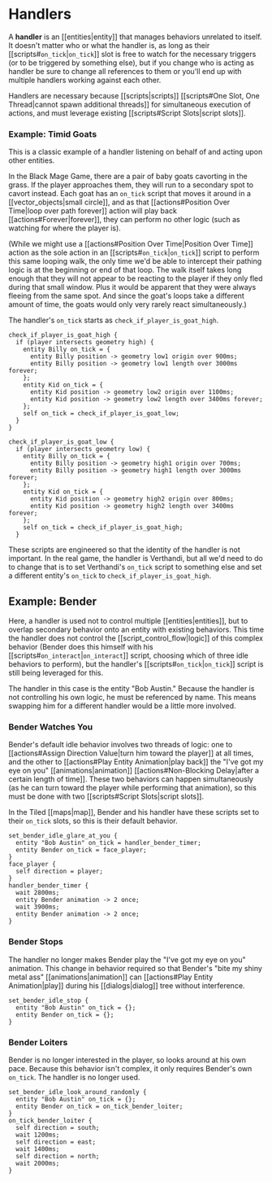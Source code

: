 # Handlers

A **handler** is an [[entities|entity]] that manages behaviors unrelated to itself. It doesn't matter who or what the handler is, as long as their [[scripts#`on_tick`|`on_tick`]] slot is free to watch for the necessary triggers (or to be triggered by something else), but if you change who is acting as handler be sure to change all references to them or you'll end up with multiple handlers working against each other.

Handlers are necessary because [[scripts|scripts]] [[scripts#One Slot, One Thread|cannot spawn additional threads]] for simultaneous execution of actions, and must leverage existing [[scripts#Script Slots|script slots]].

### Example: Timid Goats

This is a classic example of a handler listening on behalf of and acting upon other entities.

In the Black Mage Game, there are a pair of baby goats cavorting in the grass. If the player approaches them, they will run to a secondary spot to cavort instead. Each goat has an `on_tick` script that moves it around in a [[vector_objects|small circle]], and as that [[actions#Position Over Time|loop over path forever]] action will play back [[actions#Forever|forever]], they can perform no other logic (such as watching for where the player is).

(While we might use a [[actions#Position Over Time|Position Over Time]] action as the sole action in an [[scripts#`on_tick`|`on_tick`]] script to perform this same looping walk, the only time we'd be able to intercept their pathing logic is at the beginning or end of that loop. The walk itself takes long enough that they will not appear to be reacting to the player if they only fled during that small window. Plus it would be apparent that they were always fleeing from the same spot. And since the goat's loops take a different amount of time, the goats would only very rarely react simultaneously.)

The handler's `on_tick` starts as `check_if_player_is_goat_high`.

```mgs
check_if_player_is_goat_high {
  if (player intersects geometry high) {
    entity Billy on_tick = {
      entity Billy position -> geometry low1 origin over 900ms;
      entity Billy position -> geometry low1 length over 3000ms forever;
    };
    entity Kid on_tick = {
      entity Kid position -> geometry low2 origin over 1100ms;
      entity Kid position -> geometry low2 length over 3400ms forever;
    };
    self on_tick = check_if_player_is_goat_low;
  }
}

check_if_player_is_goat_low {
  if (player intersects geometry low) {
    entity Billy on_tick = {
      entity Billy position -> geometry high1 origin over 700ms;
      entity Billy position -> geometry high1 length over 3000ms forever;
    };
    entity Kid on_tick = {
      entity Kid position -> geometry high2 origin over 800ms;
      entity Kid position -> geometry high2 length over 3400ms forever;
    };
    self on_tick = check_if_player_is_goat_high;
  }
```

These scripts are engineered so that the identity of the handler is not important. In the real game, the handler is Verthandi, but all we'd need to do to change that is to set Verthandi's `on_tick` script to something else and set a different entity's `on_tick` to `check_if_player_is_goat_high`.

## Example: Bender

Here, a handler is used not to control multiple [[entities|entities]], but to overlap secondary behavior onto an entity with existing behaviors. This time the handler does not control the [[script_control_flow|logic]] of this complex behavior (Bender does this himself with his [[scripts#`on_interact`|`on_interact`]] script, choosing which of three idle behaviors to perform), but the handler's [[scripts#`on_tick`|`on_tick`]] script is still being leveraged for this.

The handler in this case is the entity "Bob Austin." Because the handler is not controlling his own logic, he must be referenced by name. This means swapping him for a different handler would be a little more involved.

### Bender Watches You

Bender's default idle behavior involves two threads of logic: one to [[actions#Assign Direction Value|turn him toward the player]] at all times, and the other to [[actions#Play Entity Animation|play back]] the "I've got my eye on you" [[animations|animation]] [[actions#Non-Blocking Delay|after a certain length of time]]. These two behaviors can happen simultaneously (as he can turn toward the player while performing that animation), so this must be done with two [[scripts#Script Slots|script slots]].

In the Tiled [[maps|map]], Bender and his handler have these scripts set to their `on_tick` slots, so this is their default behavior.

```mgs
set_bender_idle_glare_at_you {
  entity "Bob Austin" on_tick = handler_bender_timer;
  entity Bender on_tick = face_player;
}
face_player {
  self direction = player;
}
handler_bender_timer {
  wait 2800ms;
  entity Bender animation -> 2 once;
  wait 3900ms;
  entity Bender animation -> 2 once;
}
```

### Bender Stops

The handler no longer makes Bender play the "I've got my eye on you" animation. This change in behavior required so that Bender's "bite my shiny metal ass" [[animations|animation]] can [[actions#Play Entity Animation|play]] during his [[dialogs|dialog]] tree without interference.

```mgs
set_bender_idle_stop {
  entity "Bob Austin" on_tick = {};
  entity Bender on_tick = {};
}
```

### Bender Loiters

Bender is no longer interested in the player, so looks around at his own pace. Because this behavior isn't complex, it only requires Bender's own `on_tick`. The handler is no longer used.

```mgs
set_bender_idle_look_around_randomly {
  entity "Bob Austin" on_tick = {};
  entity Bender on_tick = on_tick_bender_loiter;
}
on_tick_bender_loiter {
  self direction = south;
  wait 1200ms;
  self direction = east;
  wait 1400ms;
  self direction = north;
  wait 2000ms;
}
```
